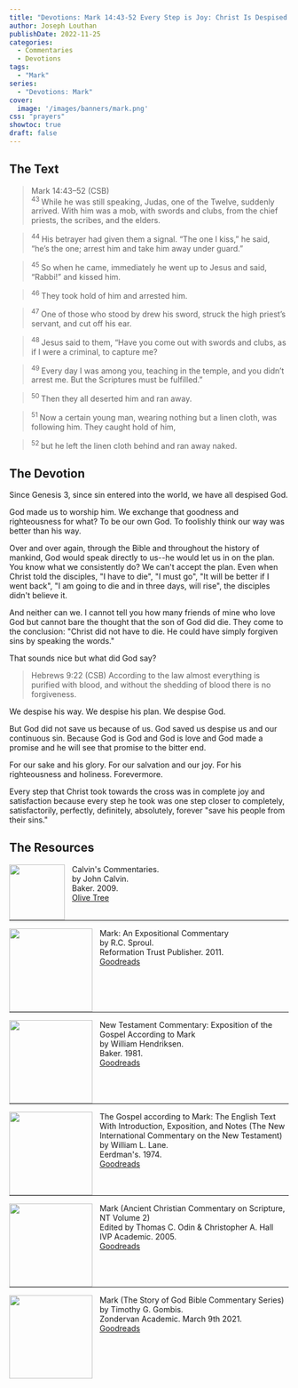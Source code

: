 ```yaml
---
title: "Devotions: Mark 14:43-52 Every Step is Joy: Christ Is Despised For Us"
author: Joseph Louthan
publishDate: 2022-11-25
categories:
  - Commentaries
  - Devotions
tags:
  - "Mark"
series:
  - "Devotions: Mark"
cover:
  image: '/images/banners/mark.png'
css: "prayers"
showtoc: true
draft: false
---
```

## The Text

>Mark 14:43–52 (CSB)  
><sup> 43 </sup> While he was still speaking, Judas, one of the Twelve, suddenly arrived. With him was a mob, with swords and clubs, from the chief priests, the scribes, and the elders. 

><sup> 44 </sup> His betrayer had given them a signal. “The one I kiss,” he said, “he’s the one; arrest him and take him away under guard.” 

><sup> 45 </sup> So when he came, immediately he went up to Jesus and said, “Rabbi!” and kissed him. 

><sup> 46 </sup> They took hold of him and arrested him. 

><sup> 47 </sup> One of those who stood by drew his sword, struck the high priest’s servant, and cut off his ear. 

><sup> 48 </sup> Jesus said to them, “Have you come out with swords and clubs, as if I were a criminal, to capture me? 

><sup> 49 </sup> Every day I was among you, teaching in the temple, and you didn’t arrest me. But the Scriptures must be fulfilled.” 

><sup> 50 </sup> Then they all deserted him and ran away. 

><sup> 51 </sup> Now a certain young man, wearing nothing but a linen cloth, was following him. They caught hold of him, 

><sup> 52 </sup> but he left the linen cloth behind and ran away naked.

## The Devotion

Since Genesis 3, since sin entered into the world, we have all despised God.

God made us to worship him. We exchange that goodness and righteousness for what? To be our own God. To foolishly think our way was better than his way.

Over and over again, through the Bible and throughout the history of mankind, God would speak directly to us--he would let us in on the plan. You know what we consistently do? We can't accept the plan. Even when Christ told the disciples, "I have to die", "I must go", "It will be better if I went back", "I am going to die and in three days, will rise", the disciples didn't believe it.

And neither can we. I cannot tell you how many friends of mine who love God but cannot bare the thought that the son of God did die. They come to the conclusion: "Christ did not have to die. He could have simply forgiven sins by speaking the words."

That sounds nice but what did God say?

>Hebrews 9:22 (CSB) According to the law almost everything is purified with blood, and without the shedding of blood there is no forgiveness.

We despise his way. We despise his plan. We despise God.

But God did not save us because of us. God saved us despise us and our continuous sin. Because God is God and God is love and God made a promise and he will see that promise to the bitter end.

For our sake and his glory. For our salvation and our joy. For his righteousness and holiness. Forevermore.

Every step that Christ took towards the cross was in complete joy and satisfaction because every step he took was one step closer to completely, satisfactorily, perfectly, definitely, absolutely, forever "save his people from their sins."

## The Resources

<p style="clear:both;">

<img src="/images/resources/commentary-calvin-set.png" align="left" width="100" style="padding-right: 10px" />Calvin's Commentaries.  
by John Calvin.  
Baker. 2009.  
[Olive Tree](https://www.olivetree.com/store/product.php?productid=17517)

<p style="clear:both;">

---

<img src="/images/resources/commentary-mark-sproul.jpg" align="left" width="150" style="padding-right: 10px" />Mark: An Expositional Commentary  
by R.C. Sproul.  
Reformation Trust Publisher. 2011.  
[Goodreads](https://www.goodreads.com/book/show/13329901-mark?ac=1&from_search=true&qid=AjPCOwNAXj&rank=1)

<p style="clear:both;">

---

<img src="/images/resources/commentary-mark-hendriksen.jpg" align="left" width="150" style="padding-right: 10px" />New Testament Commentary: Exposition of the Gospel According to Mark  
by William Hendriksen.  
Baker. 1981.  
[Goodreads](https://www.goodreads.com/book/show/2365098.Mark)

<p style="clear:both;">

---

<img src="/images/resources/commentary-mark-lane.jpg" align="left" width="150" style="padding-right: 10px" />The Gospel according to Mark: The English Text With Introduction, Exposition, and Notes (The New International Commentary on the New Testament)  
by William L. Lane.  
Eerdman's. 1974.  
[Goodreads](https://www.goodreads.com/book/show/978619.The_Gospel_of_Mark?from_search=true&from_srp=true&qid=UOUMUiJ7z4&rank=2)

<p style="clear:both;">

---

<img src="/images/resources/commentary-mark-oden.jpg" align="left" width="150" style="padding-right: 10px" />Mark (Ancient Christian Commentary on Scripture, NT Volume 2)  
Edited by Thomas C. Odin & Christopher A. Hall  
IVP Academic. 2005.  
[Goodreads](https://www.goodreads.com/book/show/33015669-mark)

<p style="clear:both;">

---

<img src="/images/resources/commentary-mark-gombis.jpg" align="left" width="150" style="padding-right: 10px" />Mark (The Story of God Bible Commentary Series)  
by Timothy G. Gombis.   
Zondervan Academic. March 9th 2021.  
[Goodreads](https://www.goodreads.com/book/show/54287613-mark)

<p style="clear:both;">
